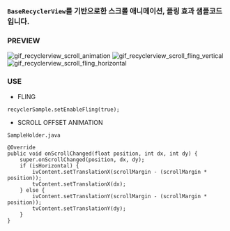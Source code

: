 ### `BaseRecyclerView`를 기반으로한 스크롤 애니메이션, 플링 효과 샘플코드입니다.

### PREVIEW
![gif_recyclerview_scroll_animation] ![gif_recyclerview_scroll_fling_vertical] ![gif_recyclerview_scroll_fling_horizontal]

### USE

- FLING

```
recyclerSample.setEnableFling(true);
```

- SCROLL OFFSET ANIMATION

```
SampleHolder.java

@Override
public void onScrollChanged(float position, int dx, int dy) {
    super.onScrollChanged(position, dx, dy);
    if (isHorizontal) {
        ivContent.setTranslationX(scrollMargin - (scrollMargin * position));
        tvContent.setTranslationX(dx);
    } else {
        ivContent.setTranslationY(scrollMargin - (scrollMargin * position));
        tvContent.setTranslationY(dy);
    }
}
```

[gif_recyclerview_scroll_animation]: https://github.com/uno-dos/UnoBase/blob/master/_resources/gif_recyclerview_scroll_animation.gif?raw=true
[gif_recyclerview_scroll_fling_vertical]: https://github.com/uno-dos/UnoBase/blob/master/_resources/gif_recyclerview_scroll_fling_vertical.gif?raw=true
[gif_recyclerview_scroll_fling_horizontal]: https://github.com/uno-dos/UnoBase/blob/master/_resources/gif_recyclerview_scroll_fling_horizontal.gif?raw=true

